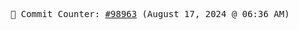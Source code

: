 <p align="center">
    <samp>
        📮 Commit Counter: <a href="https://github.com/Javascript-void0/Javascript-void0/commits/main">#98963</a> (August 17, 2024 @ 06:36 AM)
    </samp>
</p>